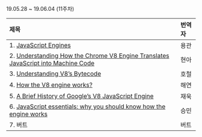 19.05.28 ~ 19.06.04 (11주차)

|   제목   | 번역자  |
| :-------- | :------ |
| 1. [JavaScript Engines](http://www.softwaremag.com/javascript-engines/) | 용관 |
| 2. [Understanding How the Chrome V8 Engine Translates JavaScript into Machine Code](https://medium.freecodecamp.org/understanding-the-core-of-nodejs-the-powerful-chrome-v8-engine-79e7eb8af964) | 현아 |
| 3. [Understanding V8’s Bytecode](https://github.com/Lee-hyuna/33-js-concepts-kr/wiki/Understanding-V8%E2%80%99s-Bytecode) | 호철 |
| 4. [How the V8 engine works?](http://thibaultlaurens.github.io/javascript/2013/04/29/how-the-v8-engine-works/) | 해연 |
| 5. [A Brief History of Google’s V8 JavaScript Engine](https://www.mediacurrent.com/blog/brief-history-googles-v8-javascript-engine/) | 재욱 |
| 6. [JavaScript essentials: why you should know how the engine works](https://medium.freecodecamp.org/javascript-essentials-why-you-should-know-how-the-engine-works-c2cc0d321553) | 승민 |
| 7. 버트 | 버트 |